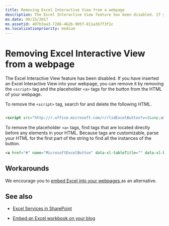 ```yaml
---
title: Removing Excel Interactive View from a webpage
description: The Excel Interactive View feature has been disabled. If you have inserted an Excel Interactive View into your webpage, you can remove it by removing the  `<script>` tag and the placeholder `<a>` tags for the button from the HTML of your webpage.
ms.date: 09/25/2017
ms.assetid: 407b3aa3-7286-462b-905f-811a3b7f3f1c
ms.localizationpriority: medium
---
```



# Removing Excel Interactive View from a webpage

The Excel Interactive View feature has been disabled. If you have inserted an Excel Interactive View into your webpage, you can remove it by removing the  `<script>` tag and the placeholder `<a>` tags for the button from the HTML of your webpage.




To remove the  `<script>` tag, search for and delete the following HTML.


```HTML

<script src="http://r.office.microsoft.com/r/rlidExcelButton?v=1&amp;amp;kip=1" type="text/javascript"></script>
```

To remove the placeholder  `<a>` tags, find <a> tags that are located directly before any <table> elements in your HTML. Because <a> tags are customizable, parse your HTML for the first part of the string to find all the instances of the button.


```HTML
<a href="#" name="MicrosoftExcelButton" data-xl-tableTitle="" data-xl-buttonStyle="Standard" data-xl-fileName="Book1" data-xl-attribution="" ></a>
```


## Workarounds

We encourage you to  [embed Excel into your webpages ](https://support.office.com/article/Share-it-Embed-an-Excel-workbook-on-your-blog-804e1845-5662-487e-9b38-f96307144081?ui=en-US&amp;rs=en-AU&amp;ad=AU) as an alternative.




## See also
<a name="bk_addresources"> </a>


-  [Excel Services in SharePoint](excel-services-in-sharepoint.md)


-  [Embed an Excel workbook on your blog](https://support.office.com/article/Share-it-Embed-an-Excel-workbook-on-your-blog-804e1845-5662-487e-9b38-f96307144081?ui=en-US&amp;rs=en-AU&amp;ad=AU)




